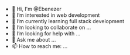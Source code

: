 - 👋 Hi, I'm @Ebenezer
- 🔭 I’m interested in web development
- 🌱 I’m currently learning full stack development
- 👯 I’m looking to collaborate on ...
- 🤔 I’m looking for help with ...
- 💬 Ask me about ...
- 📫 How to reach me: ...
<!--
**Ebenezer-co/Ebenezer-co** is a ✨ _special_ ✨ repository because its `README.md` (this file) appears on your GitHub profi
